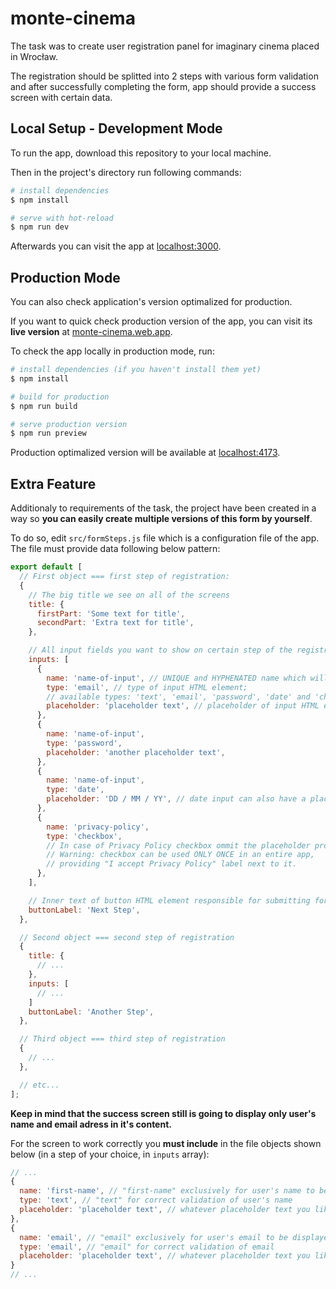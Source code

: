 # monte-cinema
The task was to create user registration panel for imaginary cinema placed in Wrocław. 

The registration should be splitted into 2 steps with various form validation and after successfully completing the form, app should provide a success screen with certain data.

## Local Setup - Development Mode

To run the app, download this repository to your local machine.

Then in the project's directory run following commands:

```bash
# install dependencies
$ npm install

# serve with hot-reload
$ npm run dev
```

Afterwards you can visit the app at [localhost:3000](http://localhost:3000/).

## Production Mode

You can also check application's version optimalized for production.

If you want to quick check production version of the app, you can visit its **live version** at [monte-cinema.web.app](https://monte-cinema.web.app/).

To check the app locally in production mode, run:

```bash
# install dependencies (if you haven't install them yet)
$ npm install

# build for production
$ npm run build

# serve production version
$ npm run preview
```

Production optimalized version will be available at [localhost:4173](http://localhost:4173/).

## Extra Feature

Additionaly to requirements of the task, the project have been created in a way so **you can easily create multiple versions of this form by yourself**.

To do so, edit `src/formSteps.js` file which is a configuration file of the app.
The file must provide data following below pattern:

```js
export default [
  // First object === first step of registration:
  {
    // The big title we see on all of the screens
    title: {
      firstPart: 'Some text for title',
      secondPart: 'Extra text for title',
    },

    // All input fields you want to show on certain step of the registration
    inputs: [
      {
        name: 'name-of-input', // UNIQUE and HYPHENATED name which will be also a label of certain input
        type: 'email', // type of input HTML element; 
        // available types: 'text', 'email', 'password', 'date' and 'checkbox'
        placeholder: 'placeholder text', // placeholder of input HTML element
      },
      {
        name: 'name-of-input',
        type: 'password',
        placeholder: 'another placeholder text',
      },
      {
        name: 'name-of-input',
        type: 'date',
        placeholder: 'DD / MM / YY', // date input can also have a placeholder
      },
      {
        name: 'privacy-policy',
        type: 'checkbox',
        // In case of Privacy Policy checkbox ommit the placeholder property.
        // Warning: checkbox can be used ONLY ONCE in an entire app,
        // providing "I accept Privacy Policy" label next to it.
      },
    ],

    // Inner text of button HTML element responsible for submitting form
    buttonLabel: 'Next Step',
  },

  // Second object === second step of registration
  {
    title: {
      // ...
    },
    inputs: [
      // ...
    ]
    buttonLabel: 'Another Step',
  },

  // Third object === third step of registration
  {
    // ...
  },

  // etc...
];
```

**Keep in mind that the success screen still is going to display only user's name and email adress in it's content.**

For the screen to work correctly you **must include** in the file objects shown below (in a step of your choice, in `inputs` array):

```js
// ...
{
  name: 'first-name', // "first-name" exclusively for user's name to be displayed
  type: 'text', // "text" for correct validation of user's name
  placeholder: 'placeholder text', // whatever placeholder text you like
},
{
  name: 'email', // "email" exclusively for user's email to be displayed
  type: 'email', // "email" for correct validation of email
  placeholder: 'placeholder text', // whatever placeholder text you like
}
// ...
```
